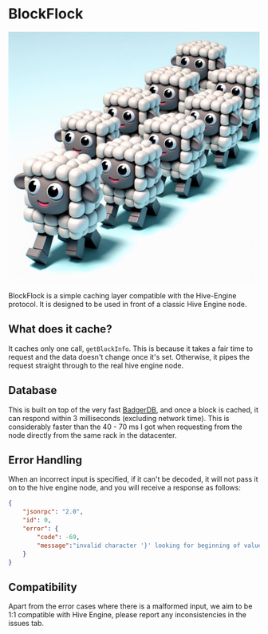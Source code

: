 # BlockFlock

![](https://raw.githubusercontent.com/CADawg/BlockFlock/main/assets/blockflock.png)

BlockFlock is a simple caching layer compatible with the Hive-Engine protocol. It is designed to be used in front of a classic Hive Engine node.

## What does it cache?

It caches only one call, `getBlockInfo`. This is because it takes a fair time to request and the data doesn't change once it's set. Otherwise, it pipes the request straight through to the real hive engine node.

## Database

This is built on top of the very fast [BadgerDB](https://pkg.go.dev/github.com/dgraph-io/badger), and once a block is cached, it can respond within 3 milliseconds (excluding network time). This is considerably faster than the 40 - 70 ms I got when requesting from the node directly from the same rack in the datacenter.

## Error Handling

When an incorrect input is specified, if it can't be decoded, it will not pass it on to the hive engine node, and you will receive a response as follows:

```json
{
    "jsonrpc": "2.0",
    "id": 0,
    "error": {
        "code": -69,
        "message":"invalid character '}' looking for beginning of value"
    }
}
```

## Compatibility

Apart from the error cases where there is a malformed input, we aim to be 1:1 compatible with Hive Engine, please report any inconsistencies in the issues tab.